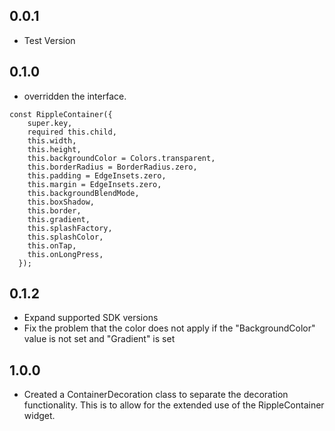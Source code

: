 ## 0.0.1

* Test Version

## 0.1.0

* overridden the interface.
```
const RippleContainer({
    super.key,
    required this.child,
    this.width,
    this.height,
    this.backgroundColor = Colors.transparent,
    this.borderRadius = BorderRadius.zero,
    this.padding = EdgeInsets.zero,
    this.margin = EdgeInsets.zero,
    this.backgroundBlendMode,
    this.boxShadow,
    this.border,
    this.gradient,
    this.splashFactory,
    this.splashColor,
    this.onTap,
    this.onLongPress,
  });
```

## 0.1.2
* Expand supported SDK versions
* Fix the problem that the color does not apply if the "BackgroundColor" value is not set and "Gradient" is set

## 1.0.0
* Created a ContainerDecoration class to separate the decoration functionality. This is to allow for the extended use of the RippleContainer widget.